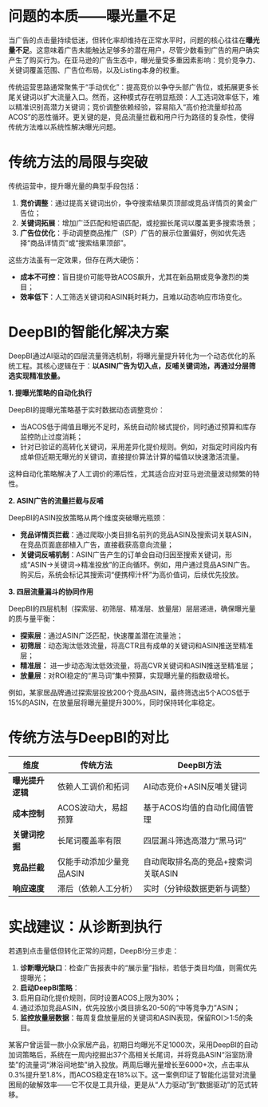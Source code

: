 # 问题的本质——曝光量不足

当广告的点击量持续低迷，但转化率却维持在正常水平时，问题的核心往往在**曝光量不足**。这意味着广告未能触达足够多的潜在用户，尽管少数看到广告的用户确实产生了购买行为。在亚马逊的广告生态中，曝光量受多重因素影响：竞价竞争力、关键词覆盖范围、广告位布局，以及Listing本身的权重。

传统运营思路通常聚焦于“手动优化”：提高竞价以争夺头部广告位，或拓展更多长尾关键词以扩大流量入口。然而，这种模式存在明显瓶颈：人工选词效率低下，难以精准识别高潜力关键词；竞价调整依赖经验，容易陷入“高价抢流量却拉高ACOS”的恶性循环。更关键的是，竞品流量拦截和用户行为路径的复杂性，使得传统方法难以系统性解决曝光问题。

# 传统方法的局限与突破

传统运营中，提升曝光量的典型手段包括：

1.  **竞价调整**：通过提高关键词出价，争夺搜索结果页顶部或竞品详情页的黄金广告位；
1.  **关键词拓展**：增加广泛匹配和短语匹配，或挖掘长尾词以覆盖更多搜索场景；
1.  **广告位优化**：手动调整商品推广（SP）广告的展示位置偏好，例如优先选择“商品详情页”或“搜索结果顶部”。

这些方法虽有一定效果，但存在两大硬伤：

-   **成本不可控**：盲目提价可能导致ACOS飙升，尤其在新品期或竞争激烈的类目；
-   **效率低下**：人工筛选关键词和ASIN耗时耗力，且难以动态响应市场变化。

# DeepBI的智能化解决方案

DeepBI通过AI驱动的四层流量筛选机制，将曝光量提升转化为一个动态优化的系统工程。其核心逻辑在于：**以ASIN广告为切入点，反哺关键词池，再通过分层筛选实现精准放量。**

**1. 提曝光策略的自动化执行**

DeepBI的提曝光策略基于实时数据动态调整竞价：

-   当ACOS低于阈值且曝光不足时，系统自动阶梯式提价，同时通过预算和库存监控防止过度消耗；
-   针对已验证的高转化关键词，采用差异化提价规则。例如，对指定时间段内有成单但近期无曝光的关键词，直接提价算法计算的幅值以快速激活流量。

这种自动化策略解决了人工调价的滞后性，尤其适合应对亚马逊流量波动频繁的特性。

**2. ASIN广告的流量拦截与反哺**

DeepBI的ASIN投放策略从两个维度突破曝光瓶颈：

-   **竞品详情页拦截**：通过爬取小类目排名前列的竞品ASIN及搜索词关联ASIN，在竞品页面底部植入广告，直接截获高意向流量；
-   **关键词反哺机制**：ASIN广告产生的订单会自动归因至搜索关键词，形成“ASIN→关键词→精准投放”的正向循环。例如，用户通过竞品ASIN广告。购买后，系统会标记其搜索词“便携榨汁杯”为高价值词，后续优先投放。

**3. 四层流量漏斗的协同作用**

DeepBI的四层机制（探索层、初筛层、精准层、放量层）层层递进，确保曝光量的质与量平衡：

-   **探索层**：通过ASIN广泛匹配，快速覆盖潜在流量池；
-   **初筛层**：动态淘汰低效流量，将高CTR且有成单的关键词和ASIN推送至精准层；
-   **精准层：** 进一步动态淘汰低效流量，将高CVR关键词和ASIN推送至精准层；
-   **放量层**：对ROI稳定的“黑马词”集中预算，实现曝光量的指数级增长。

例如，某家居品牌通过探索层投放200个竞品ASIN，最终筛选出5个ACOS低于15%的ASIN，在放量层将曝光量提升300%，同时保持转化率稳定。

# 传统方法与DeepBI的对比

| **维度**     | **传统方法**       | **DeepBI方法**         |
| ---------- | -------------- | -------------------- |
| **曝光提升逻辑** | 依赖人工调价和拓词      | AI动态竞价+ASIN反哺关键词     |
| **成本控制**   | ACOS波动大，易超预算   | 基于ACOS均值的自动化阈值管理     |
| **关键词挖掘**  | 长尾词覆盖率有限       | 四层漏斗筛选高潜力“黑马词”       |
| **竞品拦截**   | 仅能手动添加少量竞品ASIN | 自动爬取排名高的竞品+搜索词关联ASIN |
| **响应速度**   | 滞后（依赖人工分析）     | 实时（分钟级数据更新与调整）       |

# 实战建议：从诊断到执行

若遇到点击量低但转化正常的问题，DeepBI分三步走：

1.  **诊断曝光缺口**：检查广告报表中的“展示量”指标，若低于类目均值，则需优先提曝光；
1.  **启动DeepBI策略**：
1.  启用自动化提价规则，同时设置ACOS上限为30%；
1.  通过添加竞品ASIN，优先投放小类目排名20-50的“中等竞争力”ASIN；
1.  **监控放量层数据**：每周复盘放量层的关键词和ASIN表现，保留ROI＞1:5的条目。

某客户曾运营一款小众家居产品，初期日均曝光不足1000次，采用DeepBI的自动加词策略后，系统在一周内挖掘出37个高相关长尾词，并将竞品ASIN“浴室防滑垫”的流量词“淋浴间地垫”纳入投放。两周后曝光量增长至6000+次，点击率从0.3%提升至1.8%，而ACOS稳定在18%以下。这一案例印证了智能化运营对流量困局的破解效率——它不仅是工具升级，更是从“人力驱动”到“数据驱动”的范式转移。